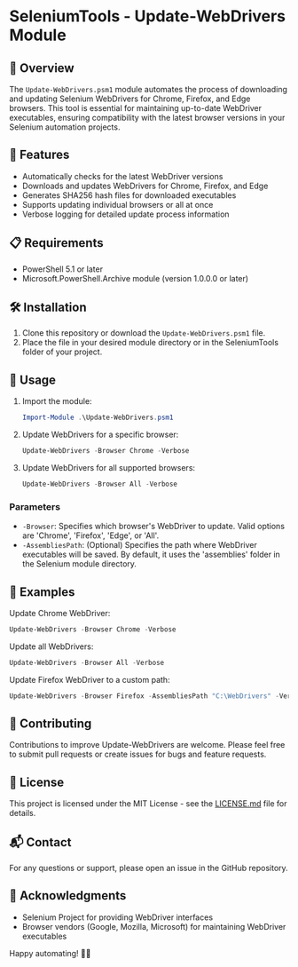 # SeleniumTools - Update-WebDrivers Module

## 📖 Overview

The `Update-WebDrivers.psm1` module automates the process of downloading and updating Selenium WebDrivers for Chrome, Firefox, and Edge browsers. This tool is essential for maintaining up-to-date WebDriver executables, ensuring compatibility with the latest browser versions in your Selenium automation projects.

## 🚀 Features

- Automatically checks for the latest WebDriver versions
- Downloads and updates WebDrivers for Chrome, Firefox, and Edge
- Generates SHA256 hash files for downloaded executables
- Supports updating individual browsers or all at once
- Verbose logging for detailed update process information

## 📋 Requirements

- PowerShell 5.1 or later
- Microsoft.PowerShell.Archive module (version 1.0.0.0 or later)

## 🛠️ Installation

1. Clone this repository or download the `Update-WebDrivers.psm1` file.
2. Place the file in your desired module directory or in the SeleniumTools folder of your project.

## 🔧 Usage

1. Import the module:
   ```powershell
   Import-Module .\Update-WebDrivers.psm1
   ```

2. Update WebDrivers for a specific browser:
   ```powershell
   Update-WebDrivers -Browser Chrome -Verbose
   ```

3. Update WebDrivers for all supported browsers:
   ```powershell
   Update-WebDrivers -Browser All -Verbose
   ```

### Parameters

- `-Browser`: Specifies which browser's WebDriver to update. Valid options are 'Chrome', 'Firefox', 'Edge', or 'All'.
- `-AssembliesPath`: (Optional) Specifies the path where WebDriver executables will be saved. By default, it uses the 'assemblies' folder in the Selenium module directory.

## 📝 Examples

Update Chrome WebDriver:
```powershell
Update-WebDrivers -Browser Chrome -Verbose
```

Update all WebDrivers:
```powershell
Update-WebDrivers -Browser All -Verbose
```

Update Firefox WebDriver to a custom path:
```powershell
Update-WebDrivers -Browser Firefox -AssembliesPath "C:\WebDrivers" -Verbose
```

## 🤝 Contributing

Contributions to improve Update-WebDrivers are welcome. Please feel free to submit pull requests or create issues for bugs and feature requests.

## 📄 License

This project is licensed under the MIT License - see the [LICENSE.md](LICENSE.md) file for details.

## 📬 Contact

For any questions or support, please open an issue in the GitHub repository.

## 🙏 Acknowledgments

- Selenium Project for providing WebDriver interfaces
- Browser vendors (Google, Mozilla, Microsoft) for maintaining WebDriver executables

Happy automating! 🚗💨
